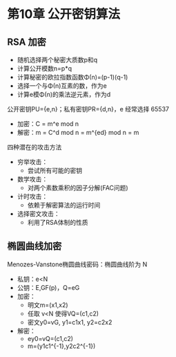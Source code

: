# 第10章 公开密钥算法

## RSA 加密

- 随机选择两个秘密大质数p和q
- 计算公开模数n=p*q
- 计算秘密的欧拉指数函数Φ(n)=(p-1)(q-1)
- 选择一个与Φ(n)互素的数，作为e
- 计算e模Φ(n)的乘法逆元素，作为d

公开密钥PU={e,n}；私有密钥PR={d,n}，e 经常选择 65537

- 加密：C = m^e mod n
- 解密：m = C^d mod n = m^{ed} mod n = m

四种潜在的攻击方法

- 穷举攻击：
  - 尝试所有可能的密钥
- 数学攻击：
  - 对两个素数乘积的因子分解(FAC问题)
- 计时攻击：
  - 依赖于解密算法的运行时间
- 选择密文攻击：
  - 利用了RSA体制的性质

## 椭圆曲线加密

Menozes-Vanstone椭圆曲线密码：椭圆曲线阶为 N

- 私钥：e<N
- 公钥：E,GF(p)，Q=eG
- 加密：
  - 明文m=(x1,x2)
  - 任取 v<N 使得VQ=(c1,c2)
  - 密文y0=vG, y1=c1x1, y2=c2x2
- 解密：
  - ey0=vQ=(c1,c2)
  - m=(y1c1^{-1},y2c2^{-1})
